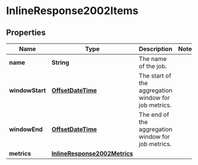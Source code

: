 

# InlineResponse2002Items

## Properties

Name | Type | Description | Notes
------------ | ------------- | ------------- | -------------
**name** | **String** | The name of the job. | 
**windowStart** | [**OffsetDateTime**](OffsetDateTime.md) | The start of the aggregation window for job metrics. | 
**windowEnd** | [**OffsetDateTime**](OffsetDateTime.md) | The end of the aggregation window for job metrics. | 
**metrics** | [**InlineResponse2002Metrics**](InlineResponse2002Metrics.md) |  | 



